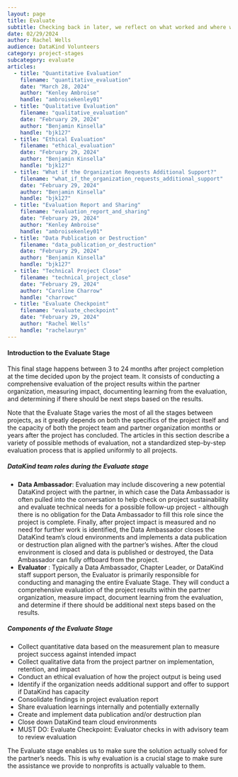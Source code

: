 ```yaml
---
layout: page
title: Evaluate
subtitle: Checking back in later, we reflect on what worked and where we could have done better.
date: 02/29/2024
author: Rachel Wells
audience: DataKind Volunteers
category: project-stages
subcategory: evaluate
articles:
  - title: "Quantitative Evaluation"
    filename: "quantitative_evaluation"
    date: "March 28, 2024"
    author: "Kenley Ambroise"
    handle: "ambroisekenley01"
  - title: "Qualitative Evaluation"
    filename: "qualitative_evaluation"
    date: "February 29, 2024"
    author: "Benjamin Kinsella"
    handle: "bjk127" 
  - title: "Ethical Evaluation"
    filename: "ethical_evaluation"
    date: "February 29, 2024"
    author: "Benjamin Kinsella"
    handle: "bjk127"
  - title: "What if the Organization Requests Additional Support?"
    filename: "what_if_the_organization_requests_additional_support"
    date: "February 29, 2024"
    author: "Benjamin Kinsella"
    handle: "bjk127"
  - title: "Evaluation Report and Sharing"
    filename: "evaluation_report_and_sharing"
    date: "February 29, 2024"
    author: "Kenley Ambroise"
    handle: "ambroisekenley01" 
  - title: "Data Publication or Destruction"
    filename: "data_publication_or_destruction"
    date: "February 29, 2024"
    author: "Benjamin Kinsella"
    handle: "bjk127"
  - title: "Technical Project Close"
    filename: "technical_project_close"
    date: "February 29, 2024"
    author: "Caroline Charrow"
    handle: "charrowc"
  - title: "Evaluate Checkpoint"
    filename: "evaluate_checkpoint"
    date: "February 29, 2024"
    author: "Rachel Wells"
    handle: "rachelauryn"
---
```


#### Introduction to the Evaluate Stage


This final stage happens between 3 to 24 months after project completion at the time decided upon by the project team. It consists of conducting a comprehensive evaluation of the project results within the partner organization, measuring impact, documenting learning from the evaluation, and determining if there should be next steps based on the results.


Note that the Evaluate Stage varies the most of all the stages between projects, as it greatly depends on both the specifics of the project itself and the capacity of both the project team and partner organization months or years after the project has concluded. The articles in this section describe a variety of possible methods of evaluation, not a standardized step\-by\-step evaluation process that is applied uniformly to all projects.


##### DataKind team roles during the Evaluate stage


* **Data Ambassador**: Evaluation may include discovering a new potential DataKind project with the partner, in which case the Data Ambassador is often pulled into the conversation to help check on project sustainability and evaluate technical needs for a possible follow\-up project \- although there is no obligation for the Data Ambassador to fill this role since the project is complete. Finally, after project impact is measured and no need for further work is identified, the Data Ambassador closes the DataKind team’s cloud environments and implements a data publication or destruction plan aligned with the partner’s wishes. After the cloud environment is closed and data is published or destroyed, the Data Ambassador can fully offboard from the project.
* **Evaluator** : Typically a Data Ambassador, Chapter Leader, or DataKind staff support person, the Evaluator is primarily responsible for conducting and managing the entire Evaluate Stage. They will conduct a comprehensive evaluation of the project results within the partner organization, measure impact, document learning from the evaluation, and determine if there should be additional next steps based on the results.


##### Components of the Evaluate Stage


* Collect quantitative data based on the measurement plan to measure project success against intended impact
* Collect qualitative data from the project partner on implementation, retention, and impact
* Conduct an ethical evaluation of how the project output is being used
* Identify if the organization needs additional support and offer to support if DataKind has capacity
* Consolidate findings in project evaluation report
* Share evaluation learnings internally and potentially externally
* Create and implement data publication and/or destruction plan
* Close down DataKind team cloud environments
* MUST DO: Evaluate Checkpoint: Evaluator checks in with advisory team to review evaluation


The Evaluate stage enables us to make sure the solution actually solved for the partner’s needs. This is why evaluation is a crucial stage to make sure the assistance we provide to nonprofits is actually valuable to them.